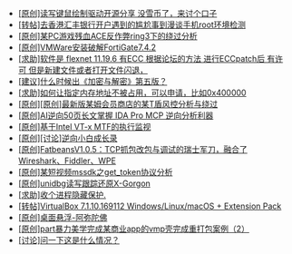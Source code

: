 + [[原创]读写键鼠绘制驱动开源分享 没雪币了，来讨个口子](https://bbs.kanxue.com/thread-286756.htm)
+ [[转帖]去香港汇丰银行开户遇到的尴尬事到漫谈手机root环境检测](https://bbs.kanxue.com/thread-285754.htm)
+ [[原创]某PC游戏残血ACE反作弊ring3下的绕过分析](https://bbs.kanxue.com/thread-284667.htm)
+ [[原创]VMWare安装破解FortiGate7.4.2](https://bbs.kanxue.com/thread-284794.htm)
+ [[求助]软件是 flexnet 11.19.6 有ECC 根据论坛的方法 进行ECCpatch后 有许可 但是新建文件或者打开文件闪退，](https://bbs.kanxue.com/thread-284416.htm)
+ [[建议]什么时候出《加密与解密》第五版？](https://bbs.kanxue.com/thread-275419.htm)
+ [[求助]如何让指定内存地址不被占用，可以申请，比如0x400000](https://bbs.kanxue.com/thread-248962.htm)
+ [[原创][原创]最新版某姆会员商店的某T盾风控分析与绕过](https://bbs.kanxue.com/thread-286243.htm)
+ [[原创]AI逆向50页长文掌握 IDA Pro MCP 逆向分析利器](https://bbs.kanxue.com/thread-286813.htm)
+ [[原创]基于Intel VT-x MTF的执行监视](https://bbs.kanxue.com/thread-287146.htm)
+ [[原创][讨论]逆向小白成长录](https://bbs.kanxue.com/thread-287084.htm)
+ [[原创]FatbeansV1.0.5：TCP抓包改包与调试的瑞士军刀，融合了Wireshark、Fiddler、WPE](https://bbs.kanxue.com/thread-284571.htm)
+ [[原创]某短视频mssdk之get_token协议分析](https://bbs.kanxue.com/thread-287008.htm)
+ [[原创]unidbg读写跟踪还原X-Gorgon](https://bbs.kanxue.com/thread-285586.htm)
+ [[求助]收个进程隐藏保护.](https://bbs.kanxue.com/thread-287140.htm)
+ [[转帖]VirtualBox 7.1.10.169112 Windows/Linux/macOS + Extension Pack](https://bbs.kanxue.com/thread-287150.htm)
+ [[原创]桌面悬浮-阿弥陀佛](https://bbs.kanxue.com/thread-287083.htm)
+ [[原创]part暴力美学完成某商业app的vmp壳完成重打包案例（2）](https://bbs.kanxue.com/thread-284326.htm)
+ [[讨论]问一下这是什么情况？](https://bbs.kanxue.com/thread-287149.htm)
